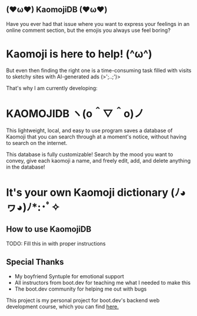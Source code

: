 ## (❤ω❤) KaomojiDB (❤ω❤)

Have you ever had that issue where you want to express your feelings in an online comment section, but the emojis you always use feel boring?

# Kaomoji is here to help! (^ω^)

But even then finding the right one is a time-consuming task filled with visits to sketchy sites with AI-generated ads (>';..;')>

That's why I am currently developing:

# KAOMOJIDB ヽ(o＾▽＾o)ノ

This lightweight, local, and easy to use program saves a database of Kaomoji that you can search through at a moment's notice, without having to search on the internet.

This database is fully customizable! Search by the mood you want to convey, give each kaomoji a name, and freely edit, add, and delete anything in the database!

# It's your own Kaomoji dictionary (ﾉ◕ヮ◕)ﾉ*:･ﾟ✧

## How to use KaomojiDB

TODO: Fill this in with proper instructions

## Special Thanks

- My boyfriend Syntuple for emotional support
- All instructors from boot.dev for teaching me what I needed to make this
- The boot.dev community for helping me out with bugs

This project is my personal project for boot.dev's backend web development course, which you can find [here.](https://www.boot.dev/tracks/backend-python-typescript)